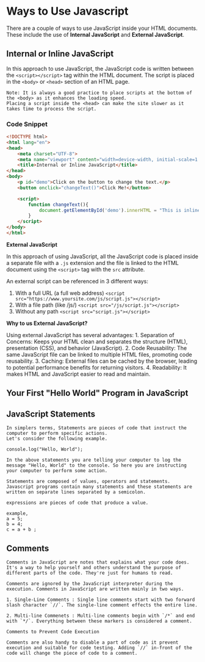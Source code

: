 # Ways to Use Javascript

There are a couple of ways to use JavaScript inside your HTML documents. These include the use of **Internal JavaScript** and **External JavaScript**.
    
## Internal or Inline JavaScript

In this approach to use JavaScript, the JavaScript code is  written between the `<script></script>` tag within the HTML document. The script is placed in the `<body>` or `<head>` section of an HTML page.

    Note: It is always a good practice to place scripts at the bottom of the <body> as it enhances the loading speed. 
    Placing a script inside the <head> can make the site slower as it takes time to process the script.

### Code Snippet

```html
<!DOCTYPE html>
<html lang="en">
<head>
    <meta charset="UTF-8">
    <meta name="viewport" content="width=device-width, initial-scale=1.0">
    <title>Internal or Inline JavaScript</title>
</head>
<body>
    <p id="demo">Click on the button to change the text.</p>
    <button onclick="changeText()">Click Me!</button>

    <script>
        function changeText(){
            document.getElementById('demo').innerHTML = "This is inline javascript";
        }
    </script>
</body>
</html>
```
    
**External JavaScript**

In this approach of using JavaScript, all the JavaScript code is placed inside a separate file with a `.js` extension and the file is linked to the HTML document using the `<script>` tag with the `src` attribute.

An external script can be referenced in 3 different ways:
1. With a full URL (a full web address) 
   ```<script src="https://www.yoursite.com/js/script.js"></script>```
2. With a file path (like /js/)
   ```<script src="/js/script.js"></script>```
3. Without any path
   ```<script src="script.js"></script>```
    
**Why to us External JavaScript?**

Using external JavaScript has several advantages:
        1. Separation of Concerns: Keeps your HTML clean and separates the structure (HTML), presentation (CSS), and behavior          (JavaScript).
        2. Code Reusability: The same JavaScript file can be linked to multiple HTML files, promoting code reusability.
        3. Caching: External files can be cached by the browser, leading to potential performance benefits for returning visitors.
        4. Readability: It makes HTML and JavaScript easier to read and maintain.

## Your First "Hello World" Program in JavaScript

## JavaScript Statements 
    In simplers terms, Statements are pieces of code that instruct the computer to perform specific actions.
    Let's consider the following example.

    console.log("Hello, World");

    In the above statements you are telling your computer to log the message "Hello, World" to the console. So here you are instructing your computer to perform some action. 

    Statements are composed of values, operators and statements. Javascript programs contain many statements and these statements are written on separate lines separated by a semicolon.

    expressions are pieces of code that produce a value.

    example, 
    a = 5;
    b = 4;
    c = a + b ;  

## Comments 

    Comments in JavaScript are notes that explains what your code does. It's a way to help yourself and others understand the purpose of different parts of the code. They're just for humans to read. 
    
    Comments are ignored by the JavaScript interpreter during the execution. Comments in JavaScript are written mainly in two ways.

    1. Single-Line Comments : Single line comments start with two forward slash character `//`. The single-line comment effects the entire line.

    2. Multi-line Commenets : Multi-line comments begin with `/*` and end with `*/`. Everything between these markers is considered a comment.

    Comments to Prevent Code Execution

    Comments are also handy to disable a part of code as it prevent execution and suitable for code testing. Adding `//` in-front of the code will change the piece of code to a comment.

    



